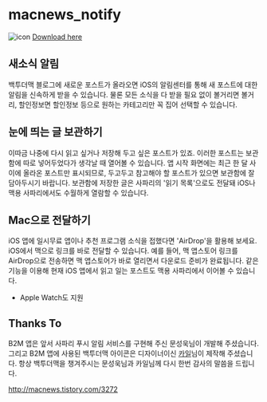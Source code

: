 # macnews_notify
![icon](http://i.imgur.com/xtCQkam.png)
[Download here](https://appsto.re/kr/rRRw6.i)  

## 새소식 알림  
백투더맥 블로그에 새로운 포스트가 올라오면 iOS의 알림센터를 통해 새 포스트에 대한 알림을 신속하게 받을 수 있습니다. 물론 모든 소식을 다 받을 필요 없이 볼거리면 볼거리, 할인정보면 할인정보 등으로 원하는 카테고리만 꼭 집어 선택할 수 있습니다.

## 눈에 띄는 글 보관하기  
이따금 나중에 다시 읽고 싶거나 저장해 두고 싶은 포스트가 있죠. 이러한 포스트는 보관함에 따로 넣어두었다가 생각날 때 열어볼 수 있습니다. 앱 시작 화면에는 최근 한 달 사이에 올라온 포스트만 표시되므로, 두고두고 참고해야 할 포스트가 있으면 보관함에 잘 담아두시기 바랍니다. 보관함에 저장한 글은 사파리의 '읽기 목록'으로도 전달돼 iOS나 맥용 사파리에서도 수월하게 열람할 수 있습니다.

## Mac으로 전달하기
iOS 앱에 일시무료 앱이나 추천 프로그램 소식을 접했다면 'AirDrop'을 활용해 보세요. iOS에서 맥으로 링크를 바로 전달할 수 있습니다. 예를 들어, 맥 앱스토어 링크를 AirDrop으로 전송하면 맥 앱스토어가 바로 열리면서 다운로드 준비가 완료됩니다. 같은 기능을 이용해 현재 iOS 앱에서 읽고 일는 포스트도 맥용 사파리에서 이어볼 수 있습니다.

- Apple Watch도 지원

## Thanks To
B2M 앱은 앞서 사파리 푸시 알림 서비스를 구현해 주신 문성욱님이 개발해 주셨습니다. 그리고 B2M 앱에 사용된 백투더맥 아이콘은 디자이너이신 [카일](http://krevony.github.io)님이 제작해 주셨습니다. 항상 백투더맥을 챙겨주시는 문성욱님과 카일님께 다시 한번 감사의 말씀을 드립니다.  

http://macnews.tistory.com/3272  
